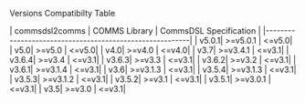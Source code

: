 Versions Compatibilty Table

| commsdsl2comms | COMMS Library | CommsDSL Specification |
|---------------------------------------------------------|
| v5.0.1| >=v5.0.1 | <=v5.0|
| v5.0| >=v5.0 | <=v5.0|
| v4.0| >=v4.0 | <=v4.0|
| v3.7| >=v3.4.1 | <=v3.1|
| v3.6.4| >=v3.4 | <=v3.1|
| v3.6.3| >=v3.3 | <=v3.1|
| v3.6.2| >=v3.2 | <=v3.1|
| v3.6.1| >=v3.1.4 | <=v3.1|
| v3.6| >=v3.1.3 | <=v3.1|
| v3.5.4| >=v3.1.3 | <=v3.1|
| v3.5.3| >=v3.1.2 | <=v3.1|
| v3.5.2| >=v3.1 | <=v3.1|
| v3.5.1| >=v3.0.1 | <=v3.1|
| v3.5| >=v3.0 | <=v3.1|

